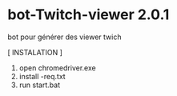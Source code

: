 # bot-Twitch-viewer 2.0.1
bot pour générer des  viewer twich

[ INSTALATION ]
1) open chromedriver.exe
2) install -req.txt
3) run start.bat
